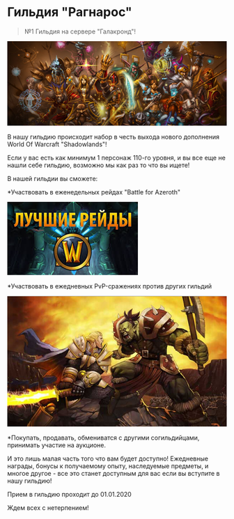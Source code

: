 # Гильдия "Рагнарос"

> №1 Гильдия на сервере "Галакронд"!

![Screen](123.jpg)

В нашу гильдию происходит набор в честь выхода нового дополнения World Of Warcraft "Shadowlands"!

Если у вас есть как минимум 1 персонаж 110-го уровня, и вы все еще не нашли себе гильдию, возможно мы как раз то что вы ищете!

В нашей гильдии вы сможете:

*Участвовать в еженедельных рейдах "Battle for Azeroth"

![raid](132.jpg)

*Участвовать в ежедневных PvP-сражениях против других гильдий

![pvp](pvp.jpg)

*Покупать, продавать, обмениватся с другими согильдийцами, принимать участие на аукционе.

И это лишь малая часть того что вам будет доступно! Ежедневные награды, бонусы к получаемому опыту, наследуемые предметы, и многое другое - все это станет доступным для вас если вы вступите в нашу гильдию!

Прием в гильдию проходит до 01.01.2020

Ждем всех с нетерпением!
